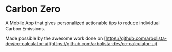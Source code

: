 # Carbon Zero

A Mobile App that gives personalized actionable tips to reduce individual Carbon Emissions.

Made possible by the awesome work done on [https://github.com/arbolista-dev/cc-calculator-ui](https://github.com/arbolista-dev/cc-calculator-ui)